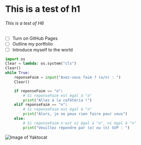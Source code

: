 # This is a test of h1
###### This is a test of H6
- [ ] Turn on GitHub Pages
- [ ] Outline my portfolio
- [ ] Introduce myself to the world

``` python
import os
Clear = lambda: os.system("cls")
Clear()
while True:
    reponseFaim = input("Avez-vous faim ? (o/n) : ")
    Clear()

    if reponseFaim == "o":
        # Si reponseFaim est égal à "o"
        print("Allez à la cafétéria !")
    elif reponseFaim == "n":
        # Si reponseFaim est égal à "n"
        print("Alors, je ne peux rien faire pour vous")
    else:
        # Si reponseFaim n'est ni égal à "o", ni égal à "n"
        print("Veuillez répondre par (o) ou (n) SVP : ")
```
![Image of Yaktocat](https://octodex.github.com/images/yaktocat.png)
